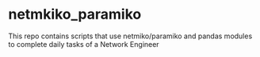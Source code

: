 # netmkiko_paramiko
This repo contains scripts that use netmiko/paramiko and pandas modules to complete daily tasks of a Network Engineer
